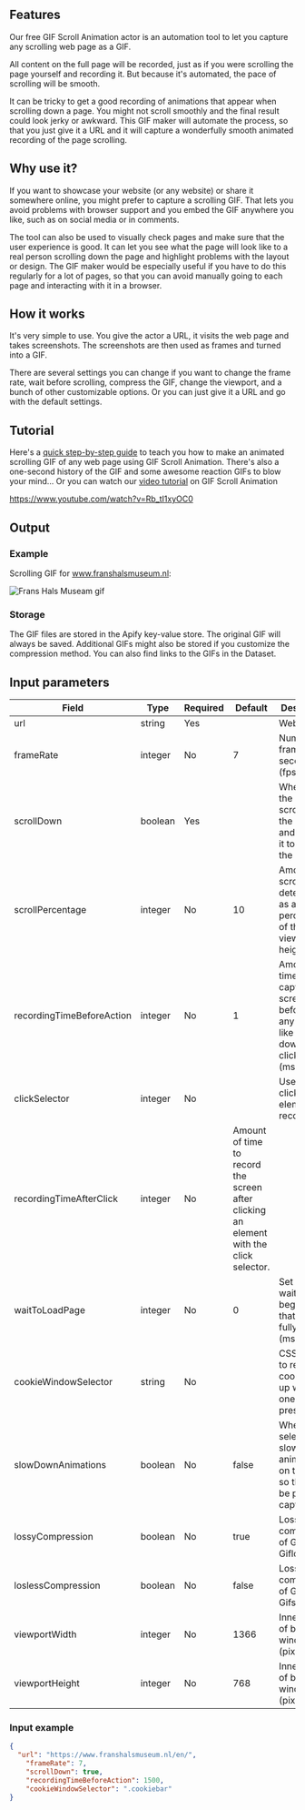 ## Features
Our free GIF Scroll Animation actor is an automation tool to let you capture any scrolling web page as a GIF. 

All content on the full page will be recorded, just as if you were scrolling the page yourself and recording it. But because it's automated, the pace of scrolling will be smooth.

It can be tricky to get a good recording of animations that appear when scrolling down a page. You might not scroll smoothly and the final result could look jerky or awkward. This GIF maker will automate the process, so that you just give it a URL and it will capture a wonderfully smooth animated recording of the page scrolling.

## Why use it? 
If you want to showcase your website (or any website) or share it somewhere online, you might prefer to capture a scrolling GIF. That lets you avoid problems with browser support and you embed the GIF anywhere you like, such as on social media or in comments.

The tool can also be used to visually check pages and make sure that the user experience is good. It can let you see what the page will look like to a real person scrolling down the page and highlight problems with the layout or design. The GIF maker would be especially useful if you have to do this regularly for a lot of pages, so that you can avoid manually going to each page and interacting with it in a browser.

## How it works
It's very simple to use. You give the actor a URL, it visits the web page and takes screenshots. The screenshots are then used as frames and turned into a GIF.

There are several settings you can change if you want to change the frame rate, wait before scrolling, compress the GIF, change the viewport, and a bunch of other customizable options. Or you can just give it a URL and go with the default settings.

## Tutorial
Here's a [quick step-by-step guide](https://blog.apify.com/how-to-make-a-scrolling-gif-of-a-web-page/) to teach you how to make an animated scrolling GIF of any web page using GIF Scroll Animation. There's also a one-second history of the GIF and some awesome reaction GIFs to blow your mind...
Or you can watch our [video tutorial](https://www.youtube.com/watch?v=Rb_tI1xyOC0) on GIF Scroll Animation

https://www.youtube.com/watch?v=Rb_tI1xyOC0

## Output
### Example
Scrolling GIF for www.franshalsmuseum.nl:  

![Frans Hals Museam gif](./src/gif-examples/www.franshalsmuseum.nl-scroll_lossy-comp.gif)

### Storage
The GIF files are stored in the Apify key-value store. The original GIF will always be saved. Additional GIFs might also be stored if you customize the compression method. You can also find links to the GIFs in the Dataset.

## Input parameters
| Field    | Type   | Required | Default | Description |
| -------- | ------ | -------- | ------- | ----------- |
| url      | string | Yes      |         | Website URL |
| frameRate | integer | No | 7 | Number of frames per second (fps). |
| scrollDown | boolean | Yes |  | When true, the actor will scroll down the page and capture it to create the GIF. |
| scrollPercentage | integer | No | 10 | Amount to scroll down determined as a percentage of the viewport height. (%) |
| recordingTimeBeforeAction | integer | No | 1 | Amount of time to capture the screen before doing any action like scrolling down or clicking. (ms) | 
| clickSelector | integer | No |  | Used to click an element and record it. |
| recordingTimeAfterClick | integer | No | Amount of time to record the screen after clicking an element with the click selector. | 
| waitToLoadPage | integer | No | 0 | Set time to wait at the beginning so that page is fully loaded (ms). |  
| cookieWindowSelector | string | No | | CSS selector to remove cookie pop-up window if one is present. |
| slowDownAnimations | boolean | No | false |When selected, slows down animations on the page so they can be properly captured. |
| lossyCompression | boolean | No | true | Lossy LZW compression of GIF using Giflossy. |
| loslessCompression | boolean | No | false | Lossless compression of GIF using Gifsicle. |
| viewportWidth | integer | No | 1366 | Inner width of browser window (pixels) |  
| viewportHeight | integer | No | 768 | Inner height of browser window (pixels) |

### Input example
```json
{
  "url": "https://www.franshalsmuseum.nl/en/",
    "frameRate": 7,
    "scrollDown": true,
    "recordingTimeBeforeAction": 1500,
    "cookieWindowSelector": ".cookiebar"
}
```
